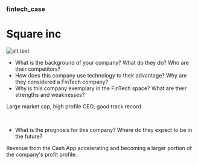 ### fintech_case

# Square inc

![alt text][logo]

[logo]: https://dvh1deh6tagwk.cloudfront.net/niche-builder/5f5ade82baf69.png "Logo Title Text 2"



* What is the background of your company? What do they do? Who are their competitors?
​
* How does this company use technology to their advantage? Why are they considered a FinTech company?
​
* Why is this company exemplary in the FinTech space? What are their strengths and weaknesses?

Large market cap, high profile CEO, good track record

​
* What is the prognosis for this company? Where do they expect to be in the future?

Revenue from the Cash App accelerating and becoming a larger portion of the company's profit profile.


